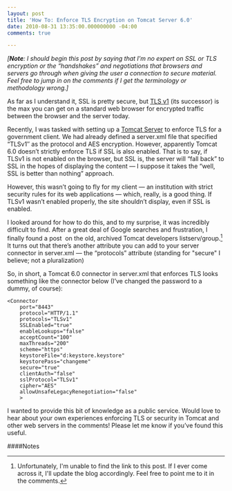```yaml
---
layout: post
title: 'How To: Enforce TLS Encryption on Tomcat Server 6.0'
date: 2010-08-31 13:35:00.000000000 -04:00
comments: true

---
```

_[**Note**: I should begin this post by saying that I’m no expert on SSL or TLS encryption or the “handshakes” and negotiations that browsers and servers go through when giving the user a connection to secure material. Feel free to jump in on the comments if I get the terminology or methodology wrong.]_

As far as I understand it, SSL is pretty secure, but [TLS v1](http://en.wikipedia.org/wiki/TLSv1) (its successor) is the max you can get on a standard web browser for encrypted traffic between the browser and the server today.

Recently, I was tasked with setting up a [Tomcat Server](http://tomcat.apache.org/) to enforce TLS for a government client. We had already defined a server.xml file that specified “TLSv1″ as the protocol and AES encryption. However, apparently Tomcat 6.0 doesn’t strictly enforce TLS if SSL is also enabled. That is to say, if TLSv1 is not enabled on the browser, but SSL is, the server will “fall back” to SSL in the hopes of displaying the content — I suppose it takes the “well, SSL is better than nothing” approach.

However, this wasn’t going to fly for my client — an institution with strict security rules for its web applications — which, really, is a good thing. If TLSv1 wasn’t enabled properly, the site shouldn’t display, even if SSL is enabled.

I looked around for how to do this, and to my surprise, it was incredibly difficult to find. After a great deal of Google searches and frustration, I finally found a post &nbsp;on the old, archived Tomcat developers listserv/group.[^1] It turns out that there’s another attribute you can add to your server connector in server.xml — the “protocols” attribute (standing for "secure" I believe; not a pluralization)

So, in short, a Tomcat 6.0 connector in server.xml that enforces TLS looks something like the connector below (I’ve changed the password to a dummy, of course):

	<Connector
		port="8443"
		protocol="HTTP/1.1"
		protocols="TLSv1"
		SSLEnabled="true"
		enableLookups="false"
		acceptCount="100"
		maxThreads="200"
		scheme="https"
		keystoreFile="d:keystore.keystore"
		keystorePass="changeme"
		secure="true"
		clientAuth="false"
		sslProtocol="TLSv1"
		cipher="AES"
		allowUnsafeLegacyRenegotiation="false"
        >


I wanted to provide this bit of knowledge as a public service. Would love to hear about your own experiences enforcing TLS or security in Tomcat and other web servers in the comments! Please let me know if you’ve found this useful.

####Notes
[^1]: Unfortunately, I'm unable to find the link to this post. If I ever come across it, I'll update the blog accordingly. Feel free to point me to it in the comments.
